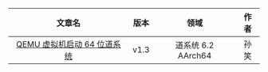 |                                    文章名                                    | 版本 |        领域        |  作者  |
| :--------------------------------------------------------------------------: | :--: | :----------------: | :----: |
|     [QEMU 虚拟机启动 64 位道系统](/飞腾平台/QEMU虚拟机启动64位道系统.md)     | v1.3 | 道系统 6.2 AArch64 |  孙笑  |